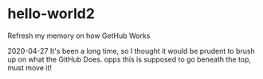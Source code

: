 # hello-world2
Refresh my memory on how GetHub Works

2020-04-27  It's been a long time, so I thought it would be prudent to brush up on what the GitHub Does.
opps this is supposed to go beneath the top, must move it!

